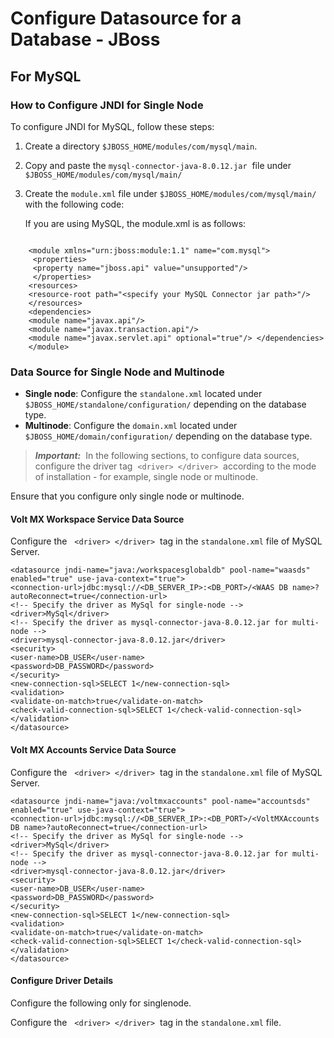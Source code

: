                             

Configure Datasource for a Database - JBoss
===========================================

For MySQL
---------

### How to Configure JNDI for Single Node

To configure JNDI for MySQL, follow these steps:

1.  Create a directory `$JBOSS_HOME/modules/com/mysql/main`.
2.  Copy and paste the `mysql-connector-java-8.0.12.jar`  file under `$JBOSS_HOME/modules/com/mysql/main/`
3.  Create the `module.xml` file under `$JBOSS_HOME/modules/com/mysql/main/` with the following code:
    
    If you are using MySQL, the module.xml is as follows:
    
```

    <module xmlns="urn:jboss:module:1.1" name="com.mysql">  
     <properties>  
     <property name="jboss.api" value="unsupported"/>      </properties>  
    <resources>  
    <resource-root path="<specify your MySQL Connector jar path>"/>  
    </resources>  
    <dependencies>  
    <module name="javax.api"/>  
    <module name="javax.transaction.api"/>  
    <module name="javax.servlet.api" optional="true"/> </dependencies>  
    </module>
```

### Data Source for Single Node and Multinode

*   **Single node**: Configure the `standalone.xml` located under `$JBOSS_HOME/standalone/configuration/` depending on the database type.
*   **Multinode**: Configure the `domain.xml` located under `$JBOSS_HOME/domain/configuration/` depending on the database type.

> **_Important:_**  In the following sections, to configure data sources, configure the driver tag  `<driver> </driver>`  according to the mode of installation - for example, single node or multinode.  
  
Ensure that you configure only single node or multinode.

#### Volt MX Workspace Service Data Source

Configure the   `<driver> </driver>`  tag in the `standalone.xml` file of MySQL Server.

```
<datasource jndi-name="java:/workspacesglobaldb" pool-name="waasds" enabled="true" use-java-context="true">  
<connection-url>jdbc:mysql://<DB_SERVER_IP>:<DB_PORT>/<WAAS DB name>?autoReconnect=true</connection-url>  
<!-- Specify the driver as MySql for single-node -->  
<driver>MySql</driver>  
<!-- Specify the driver as mysql-connector-java-8.0.12.jar for multi-node -->  
<driver>mysql-connector-java-8.0.12.jar</driver>  
<security>  
<user-name>DB_USER</user-name>  
<password>DB_PASSWORD</password>  
</security>  
<new-connection-sql>SELECT 1</new-connection-sql>  
<validation>  
<validate-on-match>true</validate-on-match>  
<check-valid-connection-sql>SELECT 1</check-valid-connection-sql>  
</validation>  
</datasource>
```

#### Volt MX Accounts Service Data Source

Configure the   `<driver> </driver>`  tag in the `standalone.xml` file of MySQL Server.

```
<datasource jndi-name="java:/voltmxaccounts" pool-name="accountsds" enabled="true" use-java-context="true">  
<connection-url>jdbc:mysql://<DB_SERVER_IP>:<DB_PORT>/<VoltMXAccounts DB name>?autoReconnect=true</connection-url>  
<!-- Specify the driver as MySql for single-node -->  
<driver>MySql</driver>  
<!-- Specify the driver as mysql-connector-java-8.0.12.jar for multi-node -->  
<driver>mysql-connector-java-8.0.12.jar</driver>  
<security>  
<user-name>DB_USER</user-name>  
<password>DB_PASSWORD</password>  
</security>  
<new-connection-sql>SELECT 1</new-connection-sql>  
<validation>  
<validate-on-match>true</validate-on-match>  
<check-valid-connection-sql>SELECT 1</check-valid-connection-sql>  
</validation>  
</datasource>
```

#### Configure Driver Details

Configure the following only for singlenode.

Configure the   `<driver> </driver>`  tag in the `standalone.xml` file.

<!--The following configured details are for MySQL-->  
<drivers>  
<driver name="MySql" module="com.mysql"/>  
</drivers>
